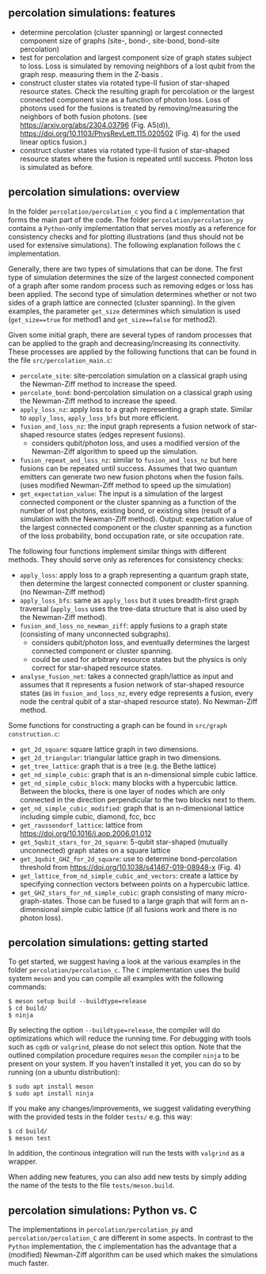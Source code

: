 ## percolation simulations: features
- determine percolation (cluster spanning) or largest connected component size of graphs (site-, bond-, site-bond, bond-site percolation)
- test for percolation and largest component size of graph states subject to loss. Loss is simulated by removing neighbors of a lost qubit from the graph resp. measuring them in the Z-basis .
- construct cluster states via rotated type-II fusion of star-shaped resource states. Check the resulting graph for percolation or the largest connected component size as a function of photon loss. Loss of photons used for the fusions is treated by removing/measuring the neighbors of both fusion photons. (see https://arxiv.org/abs/2304.03796 (Fig. A5(d)), https://doi.org/10.1103/PhysRevLett.115.020502 (Fig. 4) for the used linear optics fusion.)
- construct cluster states via rotated type-II fusion of star-shaped resource states where the fusion is repeated until success. Photon loss is simulated as before.

## percolation simulations: overview

In the folder ```percolation/percolation_c``` you find a ```C``` implementation that forms the main part of the code. The folder ```percolation/percolation_py``` contains a ```Python```-only implementation that serves mostly as a reference for consistency checks and for plotting illustrations (and thus should not be used for extensive simulations). The following explanation follows the ```C``` implementation.

Generally, there are two types of simulations that can be done. The first type of simulation determines the size of the largest connected component of a graph after some random process such as removing edges or loss has been applied. The second type of simulation determines whether or not two sides of a graph lattice are connected (cluster spanning). In the given examples, the parameter ```get_size``` determines which simulation is used (```get_size==true``` for method1 and ```get_size==false``` for method2).

Given some initial graph, there are several types of random processes that can be applied to the graph and decreasing/increasing its connectivity. These processes are applied by the following functions that can be found in the file ```src/percolation_main.c```:
- ```percolate_site```: site-percolation simulation on a classical graph using the Newman-Ziff method to increase the speed.
- ```percolate_bond```: bond-percolation simulation on a classical graph using the Newman-Ziff method to increase the speed.
- ```apply_loss_nz```: apply loss to a graph representing a graph state. Similar to ```apply_loss```, ```apply_loss_bfs``` but more efficient.
- ```fusion_and_loss_nz```: the input graph represents a fusion network of star-shaped resource states (edges represent fusions).
  - considers qubit/photon loss, and uses a modified version of the Newman-Ziff algorithm to speed up the simulation.
- ```fusion_repeat_and_loss_nz```: similar to ```fusion_and_loss_nz``` but here fusions can be repeated until success. Assumes that two quantum emitters can generate two new fusion photons when the fusion fails. (uses modified Newman-Ziff method to speed up the simulation)
- ```get_expectation_value```: The input is a simulation of the largest connected component or the cluster spanning as a function of the number of lost photons, existing bond, or existing sites (result of a simulation with the Newman-Ziff method). Output: expectation value of the largest connected component or the cluster spanning as a function of the loss probability, bond occupation rate, or site occupation rate.

The following four functions implement similar things with different methods. They should serve only as references for consistency checks:
- ```apply_loss```: apply loss to a graph representing a quantum graph state, then determine the largest connected component or cluster spanning. (no Newman-Ziff method)
- ```apply_loss_bfs```: same as ```apply_loss``` but it uses breadth-first graph traversal (```apply_loss``` uses the tree-data structure that is also used by the Newman-Ziff method).
- ```fusion_and_loss_no_newman_ziff```: apply fusions to a graph state (consisting of many unconnected subgraphs).
  - considers qubit/photon loss, and eventually determines the largest connected component or cluster spanning.
  - could be used for arbitrary resource states but the physics is only correct for star-shaped resource states.
- ```analyse_fusion_net```: takes a connected graph/lattice as input and assumes that it represents a fusion network of star-shaped resource states (as in ```fusion_and_loss_nz```, every edge represents a fusion, every node the central qubit of a star-shaped resource state). No Newman-Ziff method.

Some functions for constructing a graph can be found in ```src/graph construction.c```:
- ```get_2d_square```: square lattice graph in two dimensions.
- ```get_2d_triangular```: triangular lattice graph in two dimensions.
- ```get_tree_lattice```: graph that is a tree (e.g. the Bethe lattice)
- ```get_nd_simple_cubic```: graph that is an n-dimensional simple cubic lattice.
- ```get_nd_simple_cubic_block```: many blocks with a hypercubic lattice. Between the blocks, there is one layer of nodes which are only connected in the direction perpendicular to the two blocks next to them.
- ```get_nd_simple_cubic_modified```: graph that is an n-dimensional lattice including simple cubic, diamond, fcc, bcc
- ```get_raussendorf_lattice```: lattice from https://doi.org/10.1016/j.aop.2006.01.012
- ```get_5qubit_stars_for_2d_square```: 5-qubit star-shaped (mutually unconnected) graph states on a square lattice
- ```get_3qubit_GHZ_for_2d_square```: use to determine bond-percolation threshold from https://doi.org/10.1038/s41467-019-08948-x (Fig. 4)
- ```get_lattice_from_nd_simple_cubic_and_vectors```: create a lattice by specifying connection vectors between points on a hypercubic lattice.
- ```get_GHZ_stars_for_nd_simple_cubic```: graph consisting of many micro-graph-states. Those can be fused to a large graph that will form an n-dimensional simple cubic lattice (if all fusions work and there is no photon loss).

## percolation simulations: getting started

To get started, we suggest having a look at the various examples in the folder ```percolation/percolation_c```. The ```C``` implementation uses the build system ```meson``` and you can compile all examples with the following commands:

```
$ meson setup build --buildtype=release
$ cd build/
$ ninja
```

By selecting the option ```--buildtype=release```, the compiler will do optimizations which will reduce the running time. For debugging with tools such as ```cgdb``` or ```valgrind```, please do not select this option. Note that the outlined compilation procedure requires ```meson``` the compiler ```ninja``` to be present on your system. If you haven't installed it yet, you can do so by running (on a ubuntu distribution):

```
$ sudo apt install meson
$ sudo apt install ninja
```

If you make any changes/improvements, we suggest validating everything with the provided tests in the folder ```tests/``` e.g. this way:
```
$ cd build/
$ meson test
```
In addition, the continous integration will run the tests with ```valgrind``` as a wrapper.

When adding new features, you can also add new tests by simply adding the name of the tests to the file ```tests/meson.build```.

## percolation simulations: Python vs. C
The implementations in ```percolation/percolation_py``` and ```percolation/percolation_C``` are different in some aspects. In contrast to the ```Python``` implementation, the ```C``` implementation has the advantage that a (modified) Newman-Ziff algorithm can be used which makes the simulations much faster.
